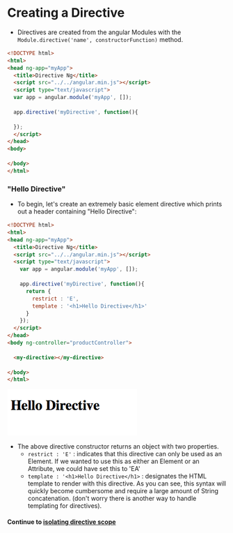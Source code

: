 # Creating a Directive
* Directives are created from the angular Modules with the `Module.directive('name', constructorFunction)` method.
  
```html
<!DOCTYPE html>
<html>
<head ng-app="myApp">
  <title>Directive Ng</title>
  <script src="../../angular.min.js"></script>
  <script type="text/javascript">
  var app = angular.module('myApp', []);

  app.directive('myDirective', function(){

  });
  </script>
</head>
<body>

</body>
</html>
```
  
### "Hello Directive"

* To begin, let's create an extremely basic element directive which prints out a header containing "Hello Directive":
  
```html
<!DOCTYPE html>
<html>
<head ng-app="myApp">
  <title>Directive Ng</title>
  <script src="../../angular.min.js"></script>
  <script type="text/javascript">
    var app = angular.module('myApp', []);

    app.directive('myDirective', function(){
      return {
        restrict : 'E',
        template : '<h1>Hello Directive</h1>'
      }
    });
  </script>
</head>
<body ng-controller="productController">

  <my-directive></my-directive>

</body>
</html>
```
  
![Hello Directive](../imgs/hello_directive.png)
  
* The above directive constructor returns an object with two properties.
  * `restrict : 'E'` : indicates that this directive can only be used as an Element. If we wanted to use this as either an Element or an Attribute, we could have set this to 'EA'
  * `template : '<h1>Hello Directive</h1>` : designates the HTML template to render with this directive. As you can see, this syntax will quickly become cumbersome and require a large amount of String concatenation. (don't worry there is another way to handle templating for directives).
  
#### Continue to [isolating directive scope](_15_directive_scope.md)